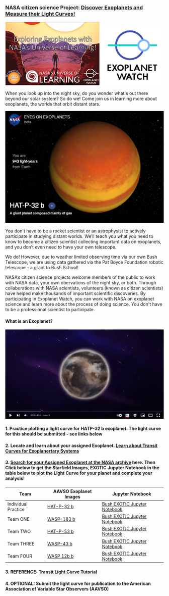 ### NASA citizen science Project: [Discover Exoplanets and Measure their Light Curves!](https://exoplanets.nasa.gov/exoplanet-watch/about-exoplanet-watch/overview/)

<img src="exoplanetwatch.png" width=300px />
<img src="epw.png" width=200px />

When you look up into the night sky, do you wonder what's out there beyond our solar system? So do we! Come join us in learning more about exoplanets, the worlds that orbit distant stars.

![alt text](hatp32b.png)

You don't have to be a rocket scientist or an astrophysist to actively participate in studying distant worlds. We’ll teach you what you need to know to become a citizen scientist collecting important data on exoplanets, and you don’t even need to have your own telescope. 

We do! However, due to weather limited observing time via our own Bush Telescope, we are using data gathered via the Pat Boyce Foundation robotic telescope - a grant to Bush School!   

NASA’s citizen science projects welcome members of the public to work with NASA data, your own obervations of the night sky, or both. Through collaborations with NASA scientists, volunteers (known as citizen scientists) have helped make thousands of important scientific discoveries. By participating in Exoplanet Watch, you can work with NASA on exoplanet science and learn more about the process of doing science. You don't have to be a professional scientist to participate. 

#### What is an Exoplanet?

[![Watch the video](exovideo.png)](https://youtu.be/0ZOhJe_7GrE&t)

#### 1. Practice plotting a light curve for HATP-32 b exoplanet. The light curve for this should be submitted - see links below

#### 2. Locate and learn about your assigned Exoplanet. [Learn about Transit Curves for Exoplanertary Systems](https://exoplanets.nasa.gov/alien-worlds/ways-to-find-a-planet/#/2)

#### 3. [Search for your Assigned Exoplanet at the NASA archive](https://exoplanets.nasa.gov/eyes-on-exoplanets/?destinations=%2Falien-worlds%2Fexoplanet-travel-bureau%3Fcid%3D1%2Ctravel_bureau_missions#/) here. Then Click below to get the Starfield Images, EXOTIC Jupyter Notebook in the table below to plot the Light Curve for your planet and complete your analysis!

Team | AAVSO Exoplanet Images  | Jupyter Notebook
--- | --- | --- |
Individual Practice | [HAT-P-32 b](https://exoplanets.nasa.gov/exoplanet-catalog/1434/hat-p-32-b/)  | <a href="https://bushastrolab.com/hub/user-redirect/git-pull?repo=https%3A%2F%2Fgithub.com%2Fchandrunarayan%2Fastronomy&branch=gh-pages&urlpath=lab%2Ftree%2Fastronomy%2Fprojects%2F8_exoplanet_discovery%2FBush_Exotic.ipynb?reset">Bush EXOTIC Jupyter Notebook</a>
Team ONE | [WASP-183 b](https://exoplanets.nasa.gov/exoplanet-catalog/6525/wasp-183-b/)  | <a href="https://bushastrolab.com/hub/user-redirect/git-pull?repo=https%3A%2F%2Fgithub.com%2Fchandrunarayan%2Fastronomy&branch=gh-pages&urlpath=lab%2Ftree%2Fastronomy%2Fprojects%2F8_exoplanet_discovery%2FBush_Exotic.ipynb?reset">Bush EXOTIC Jupyter Notebook</a>
Team TWO | [HAT-P-53 b](https://exoplanets.nasa.gov/exoplanet-catalog/4254/hat-p-53-b/)  | <a href="https://bushastrolab.com/hub/user-redirect/git-pull?repo=https%3A%2F%2Fgithub.com%2Fchandrunarayan%2Fastronomy&branch=gh-pages&urlpath=lab%2Ftree%2Fastronomy%2Fprojects%2F8_exoplanet_discovery%2FBush_Exotic.ipynb?reset">Bush EXOTIC Jupyter Notebook</a>
Team THREE | [WASP-43 b](https://exoplanets.nasa.gov/exoplanet-catalog/5675/wasp-43-b/)  |  <a href="https://bushastrolab.com/hub/user-redirect/git-pull?repo=https%3A%2F%2Fgithub.com%2Fchandrunarayan%2Fastronomy&branch=gh-pages&urlpath=lab%2Ftree%2Fastronomy%2Fprojects%2F8_exoplanet_discovery%2FBush_Exotic.ipynb?reset">Bush EXOTIC Jupyter Notebook</a>
Team FOUR | [WASP 12b b](https://exoplanets.nasa.gov/exoplanet-catalog/5120/wasp-12-b/) | <a href="https://bushastrolab.com/hub/user-redirect/git-pull?repo=https%3A%2F%2Fgithub.com%2Fchandrunarayan%2Fastronomy&branch=gh-pages&urlpath=lab%2Ftree%2Fastronomy%2Fprojects%2F8_exoplanet_discovery%2FBush_Exotic.ipynb?reset">Bush EXOTIC Jupyter Notebook</a>

#### 3. REFERENCE: [Transit Light Curve Tutorial](https://avanderburg.github.io/tutorial/tutorial.html)

#### 4. OPTIONAL: Submit the light curve for publication to the American Association of Variable Star Observers (AAVSO)  


